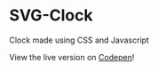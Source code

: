 # SVG-Clock
Clock made using CSS and Javascript

View the live version on [Codepen](http://codepen.io/cecdelr/pen/jVWwMN)!
